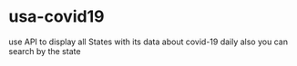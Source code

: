 # usa-covid19 
use API to display all States with its data about covid-19 daily 
also you can search by the state
